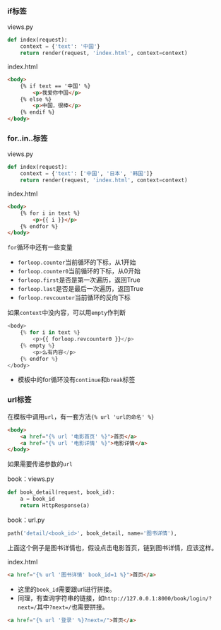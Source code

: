 ### if标签
views.py

```python
def index(request):
    context = {'text': '中国'}
    return render(request, 'index.html', context=context)
```

index.html

```html
<body>
    {% if text == '中国' %}
        <p>我爱你中国</p>
    {% else %}
        <p>中国，很棒</p>
    {% endif %}
</body>
```

### for..in..标签
views.py

```python
def index(request):
    context = {'text': ['中国', '日本', '韩国']}
    return render(request, 'index.html', context=context)
```

index.html

```html
<body>
    {% for i in text %}
        <p>{{ i }}</p>
    {% endfor %}
</body>
```
`for`循环中还有一些变量
* `forloop.counter`当前循环的下标，从1开始
* `forloop.counter0`当前循环的下标，从0开始
* `forloop.first`是否是第一次遍历，返回True
* `forloop.last`是否是最后一次遍历，返回True
* `forloop.revcounter`当前循环的反向下标

如果`context`中没内容，可以用`empty`作判断

```python
<body>
    {% for i in text %}
        <p>{{ forloop.revcounter0 }}</p>
    {% empty %}
        <p>么有内容</p>
    {% endfor %}
</body>

```
* 模板中的for循环没有`continue`和`break`标签

### url标签
在模板中调用`url`，有一套方法`{% url 'url的命名' %}`

```html
<body>
    <a href="{% url '电影首页' %}">首页</a>
    <a href="{% url '电影详情' %}">电影详情</a>
</body>
```

如果需要传递参数的`url`

book：views.py

```python
def book_detail(request, book_id):
    a = book_id
    return HttpResponse(a)

```
book：url.py

```python
path('detail/<book_id>', book_detail, name='图书详情'),
```
上面这个例子是图书详情也，假设点击电影首页，链到图书详情，应该这样。

index.html

```html
<a href="{% url '图书详情' book_id=1 %}">首页</a>
```
* 这里的`book_id`需要跟url进行拼接。
* 同理，有查询字符串的链接，如`http://127.0.0.1:8000/book/login/?next=/`其中`?next=/`也需要拼接。

```html
<a href="{% url '登录' %}?next=/">首页</a>
```


